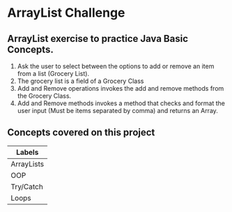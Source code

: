 # ArrayList Challenge
## ArrayList exercise to practice Java Basic Concepts.

1. Ask the user to select between the options to add or remove an item from a list (Grocery List).
2. The grocery list is a field of a Grocery Class
3. Add and Remove operations invokes the add and remove methods from the Grocery Class.
4. Add and Remove methods invokes a method that checks and format the user input (Must be items separated by comma) and returns an Array.

## Concepts covered on this project
| Labels     |
|------------|
| ArrayLists |
| OOP        |
| Try/Catch  |
| Loops      |


